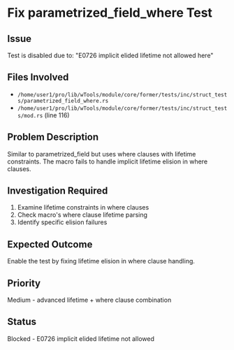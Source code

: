 # Fix parametrized_field_where Test

## Issue
Test is disabled due to: "E0726 implicit elided lifetime not allowed here"

## Files Involved
- `/home/user1/pro/lib/wTools/module/core/former/tests/inc/struct_tests/parametrized_field_where.rs`
- `/home/user1/pro/lib/wTools/module/core/former/tests/inc/struct_tests/mod.rs` (line 116)

## Problem Description
Similar to parametrized_field but uses where clauses with lifetime constraints. The macro fails to handle implicit lifetime elision in where clauses.

## Investigation Required
1. Examine lifetime constraints in where clauses
2. Check macro's where clause lifetime parsing
3. Identify specific elision failures

## Expected Outcome
Enable the test by fixing lifetime elision in where clause handling.

## Priority
Medium - advanced lifetime + where clause combination

## Status
Blocked - E0726 implicit elided lifetime not allowed